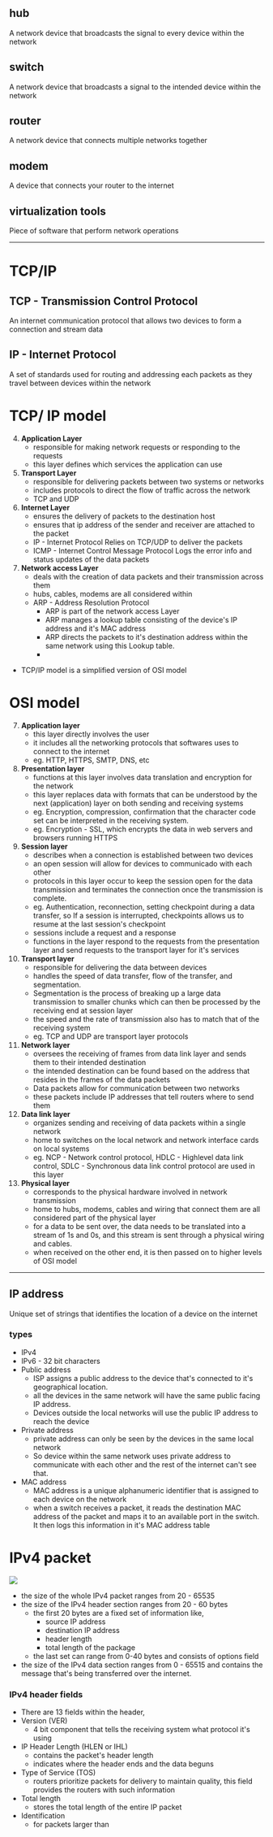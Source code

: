 ## hub
A network device that broadcasts the signal to every device within the network
## switch
A network device that broadcasts a signal to the intended device within the network
## router
A network device that connects multiple networks together
## modem
A device that connects your router to the internet
## virtualization tools
Piece of software that perform network operations
***
# TCP/IP
## TCP - Transmission Control Protocol 
An internet communication protocol that allows two devices to form a connection and stream data
## IP - Internet Protocol
A set of standards used for routing and addressing each packets as they travel between devices within the network
# TCP/ IP model
4) **Application Layer** 
	- responsible for making network requests or responding to the requests
	- this layer defines which services the application can use
3) **Transport Layer** 
	- responsible for delivering packets between two systems or networks
	- includes protocols to direct the flow of traffic across the network
	- TCP and UDP 
2) **Internet Layer**
	- ensures the delivery of packets to the destination host
	- ensures that ip address of the sender and receiver are attached to the packet
	- IP - Internet Protocol
			Relies on TCP/UDP to deliver the packets
	- ICMP - Internet Control Message Protocol
			Logs the error info and status updates of the data packets
1) **Network access Layer**
	- deals with the creation of data packets and their transmission across them
	- hubs, cables, modems are all considered within
	- ARP - Address Resolution Protocol
		- ARP is part of the network access Layer
		- ARP manages a lookup table consisting of the device's IP address and it's MAC address
		- ARP directs the packets to it's destination address within the same network using this Lookup table.
		- 
- TCP/IP model is a simplified version of OSI model

# OSI model
7) **Application layer**
	- this layer directly involves the user
	- it includes all the networking protocols that softwares uses to connect to the internet
	- eg. HTTP, HTTPS, SMTP, DNS, etc
6) **Presentation layer**
	- functions at this layer involves data translation and encryption for the network
	- this layer replaces data with formats that can be understood by the next (application) layer on both sending and receiving systems
	- eg. Encryption, compression, confirmation that the character code set can be interpreted in the receiving system.
	- eg. Encryption - SSL, which encrypts the data in web servers and browsers running HTTPS 
5) **Session layer**
	- describes when a connection is established between two devices
	- an open session will allow for devices to communicado with each other
	- protocols in this layer occur to keep the session open for the data transmission and terminates the connection once the transmission is complete.
	- eg. Authentication, reconnection, setting checkpoint during a data transfer, so If a session is interrupted, checkpoints allows us to resume at the last session's checkpoint
	- sessions include a request and a response 
	- functions in the layer respond to the requests from the presentation layer and send requests to the transport layer for it's services
4) **Transport layer**
	- responsible for delivering the data between devices 
	- handles the speed of data transfer, flow of the transfer, and segmentation.
	- Segmentation is the process of breaking up a large data transmission to smaller chunks which can then be processed by the receiving end at session layer
	- the speed and the rate of transmission also has to match that of the receiving system
	- eg. TCP and UDP are transport layer protocols
3) **Network layer**
	- oversees the receiving of frames from data link layer and sends them to their intended destination 
	- the intended destination can be found based on the address that resides in the frames of the data packets
	- Data packets allow for communication between two networks
	- these packets include IP addresses that tell routers where to send them
2) **Data link layer**
	- organizes sending and receiving of data packets within a single network 
	- home to switches on the local network and network interface cards on local systems
	- eg. NCP - Network control protocol, HDLC - Highlevel data link control, SDLC - Synchronous data link control protocol are used in this layer
1) **Physical layer**
	- corresponds to the physical hardware involved in network transmission 
	- home to hubs, modems, cables and wiring that connect them are all considered part of the physical layer
	- for a data to be sent over, the data needs to be translated into a stream of 1s and 0s, and this stream is sent through a physical wiring and cables.
	- when received on the other end, it is then passed on to higher levels of OSI model
---
## IP address 
Unique set of strings that identifies the location of a device on the internet
### types
- IPv4
- IPv6 - 32 bit characters
- Public address 
	- ISP assigns a public address to the device that's connected to it's geographical location.
	- all the devices in the same network will have the same public facing IP address.
	- Devices outside the local networks will use the public IP address to reach the device
- Private address
	- private address can only be seen by the devices in the same local network
	- So device within the same network uses private address to communicate with each other and the rest of the internet can't see that.
- MAC address
	- MAC address is a unique alphanumeric identifier that is assigned to each device on the network
	- when a switch receives a packet, it reads the destination MAC address of the packet and maps it to an available port in the switch. It then logs this information in it's MAC address table
# IPv4 packet

<img src="https://d3c33hcgiwev3.cloudfront.net/imageAssetProxy.v1/ZlTJLULmT_-iQusFt5gHLA_34841ae20ac344f4a0248aebe8f0d6f1_CS_R-044_Edited_Pv4-packet-header-14-field.png?expiry=1704412800000&hmac=Fpuwa2aJaHH7lKPm2eoANoO4O-PORQPnthmTHmK61qo">

- the size of the whole IPv4 packet ranges from 20 - 65535
- the size of the IPv4 header section ranges from 20 - 60 bytes
	- the first 20 bytes are a fixed set of information like,
		- source IP address
		- destination IP address
		- header length
		- total length of the package 
	- the last set can range from 0-40 bytes and consists of options field
- the size of the IPv4 data section ranges from 0 - 65515 and contains the message that's being transferred over the internet.
### IPv4 header fields
- There are 13 fields within the header,
- Version (VER)
	- 4 bit component that tells the receiving system what protocol it's using
- IP Header Length (HLEN or IHL)
	- contains the packet's header length
	- indicates where the header ends and the data beguns
- Type of Service (TOS)
	- routers prioritize packets for delivery to maintain quality, this field provides the routers with such information 
- Total length
	- stores the total length of the entire IP packet
- Identification
	- for packets larger than 